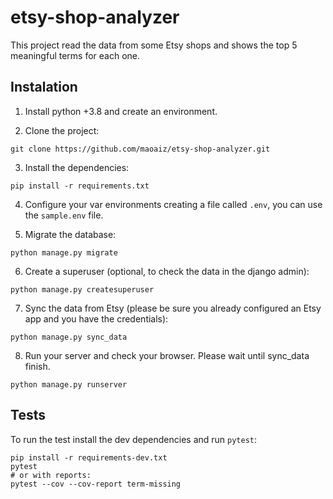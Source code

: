 # etsy-shop-analyzer

This project read the data from some Etsy shops and shows the top 5 meaningful terms for each one.


## Instalation

1. Install python +3.8 and create an environment.

2. Clone the project:
```shell
git clone https://github.com/maoaiz/etsy-shop-analyzer.git
```

3. Install the dependencies:

```shell
pip install -r requirements.txt
```

4. Configure your var environments creating a file called `.env`, you can use the `sample.env` file.

5. Migrate the database:

```shell
python manage.py migrate
```

6. Create a superuser (optional, to check the data in the django admin):

```shell
python manage.py createsuperuser
```

7. Sync the data from Etsy (please be sure you already configured an Etsy app and you have the credentials):

```shell
python manage.py sync_data
```

8. Run your server and check your browser. Please wait until sync_data finish.

```shell
python manage.py runserver
```


## Tests
To run the test install the dev dependencies and run `pytest`:

```shell
pip install -r requirements-dev.txt
pytest
# or with reports:
pytest --cov --cov-report term-missing
```
